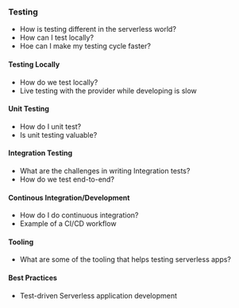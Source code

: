 ### Testing

<!--
Some guidance as to what needs to go in this section:

1. Describe how testing strategies have changed.
2. Effects on unit and integartion testing. New trends, problems etc.
3. How has serverless changed CI/CD and effected automation in dev to deployment cycles?
4. Any emerging tooling for testing?
5. Showcase any best practices evolving around test-driven development

Feel free to modify the sub-sections. 

Add yourself as a contributer for the section(s) you contribute to. 

<hr>

**Section Credits:** <name> (<github handle>)

<hr>
-->

* How is testing different in the serverless world?
* How can I test locally?
* Hoe can I make my testing cycle faster?

#### Testing Locally

* How do we test locally?
* Live testing with the provider while developing is slow 

#### Unit Testing

* How do I unit test?
* Is unit testing valuable?

#### Integration Testing 

* What are the challenges in writing Integration tests?
* How do we test end-to-end?

#### Continous Integration/Development

* How do I do continuous integration? 
* Example of a CI/CD workflow

#### Tooling

* What are some of the tooling that helps testing serverless apps?

#### Best Practices

* Test-driven Serverless application development
